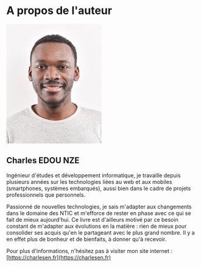 # A propos de l'auteur

![](/assets/photo_profil_pvx_small.jpg)

## Charles EDOU NZE

Ingénieur d'études et développement informatique, je travaille depuis plusieurs années sur les technologies liées au web et aux mobiles \(smartphones, systèmes embarqués\), aussi bien dans le cadre de projets professionnels que personnels.

Passionné de nouvelles technologies, je sais m'adapter aux changements dans le domaine des NTIC et m'efforce de rester en phase avec ce qui se fait de mieux aujourd'hui. Ce livre est d'ailleurs motivé par ce besoin constant de m'adapter aux évolutions en la matière : rien de mieux pour consolider ses acquis qu'en le partageant avec le plus grand nombre. Il y a en effet plus de bonheur et de bienfaits, à donner qu'à recevoir.

Pour plus d'informations, n'hésitez pas à visiter mon site internet : [https://charlesen.fr](https://charlesen.fr)

